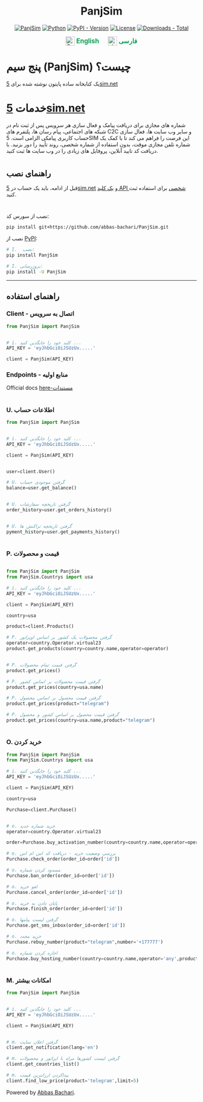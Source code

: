 <h1 align="center">PanjSim</h1>
<p align="center">
<a href="https://github.com/abbas-bachari/PanjSim"><img src="https://img.shields.io/badge/PanjSim%20-Version%201.0.4-green?style=plastic&logo=codemagic" alt="PanjSim"></a>
<a href="https://github.com/abbas-bachari/PanjSim"><img src="https://img.shields.io/badge/Python%20-3.7+-green?style=plastic&logo=Python" alt="Python"></a>
  <a href="https://pypi.org/project/PanjSim/"><img src="https://img.shields.io/pypi/v/PanjSim?style=flat-square" alt="PyPI - Version"></a>
  <a href="https://pypi.org/project/PanjSim/"><img src="https://img.shields.io/pypi/l/PanjSim?style=flat-square" alt="License"></a>
  <a href="https://pepy.tech/project/PanjSim"><img src="https://pepy.tech/badge/PanjSim?style=flat-square" alt="Downloads - Total"></a>
  
</p>
<p align="center">
  <a href="/README.md" style="text-decoration:none; display:inline-block; margin:0 10px;">
    <img src="https://flagcdn.com/w40/gb.png" alt="English" width="24" style="vertical-align:middle;">
    <strong style="vertical-align:middle; font-size:1.2em; color:#0f9d58">English</strong>
  </a>
  <a href="/README-fa.md" style="text-decoration:none; display:inline-block; margin:0 10px;">
    <img src="https://flagcdn.com/w40/ir.png" alt="فارسی" width="24" style="vertical-align:middle;">
    <strong style="vertical-align:middle; font-size:1.2em; color:#0f9d58">فارسی</strong>
  </a>
</p>


# پنج سیم (PanjSim) چیست؟
یک کتابخانه ساده پایتون نوشته شده برای [5sim.net](https://5sim.net)
#

# خدمات [5sim.net](https://5sim.net)
شماره های مجازی برای دریافت پیامک و فعال سازی هر سرویس
پس از ثبت نام در شبکه های اجتماعی، پیام رسان ها، پلتفرم های C2C و سایر وب سایت ها، فعال سازی حساب کاربری پیامکی الزامی است. 5SIM این فرصت را فراهم می کند تا با کمک یک شماره تلفن مجازی موقت، بدون استفاده از شماره شخصی، روند تأیید را دور بزنید. با دریافت کد تایید آنلاین، پروفایل های زیادی را در وب سایت ها ثبت کنید.

#

## راهنمای نصب
قبل از ادامه، باید یک حساب در [5sim.net](https://5sim.net/) و [یک کلید API شخصی](https://5sim.net/settings/security) برای استفاده ثبت کنید. 
#

نصب از سورس کد:

``` bash
pip install git+https://github.com/abbas-bachari/PanjSim.git
```

نصب از  [PyPI](https://pypi.org/project/PanjSim/):

```bash
# I.  نصب:
pip install PanjSim

# I. بروزرسانی:
pip install -U PanjSim
```
<hr>

## راهنمای استفاده

###  Client - اتصال به سرویس

```python
from PanjSim import PanjSim


# i. کلید خود را جایگذین کنید ...
API_KEY = 'eyJhbGciOiJSUzUx.....' 

client = PanjSim(API_KEY) 


```
 

### Endpoints - منابع اولیه
Official docs [here-مستندات](https://docs.5sim.net/)
#


### U. اطلاعات حساب

```python
from PanjSim import PanjSim


# i. کلید خود را جایگذین کنید ...
API_KEY = 'eyJhbGciOiJSUzUx.....' 

client = PanjSim(API_KEY) 


user=client.User()

# U. گرفتن موجودی حساب
balance=user.get_balance()


# U. گرفتن تاریخچه سفارشات
order_history=user.get_orders_history()


# U. گرفتن تاریخچه تراکنش ها
pyment_history=user.get_payments_history()

```
#
### P. قیمت و محصولات

```python

from PanjSim import PanjSim
from PanjSim.Countrys import usa

# i. کلید خود را جایگذین کنید ...
API_KEY = 'eyJhbGciOiJSUzUx.....' 

client = PanjSim(API_KEY) 

country=usa

product=client.Products()

# P. گرفتن محصولات یک کشور بر اساس اوپراتور
operator=country.Operator.virtual23
product.get_products(country=country.name,operator=operator)


# P. گرفتن قیمت تمام محصولات
product.get_prices()

# P. گرفتن قیمت محصولات بر اساس کشور
product.get_prices(country=usa.name)

# P. گرفتن قیمت محصول بر اساس محصول
product.get_prices(product="telegram")

# P. گرفتن قیمت محصول بر اساس کشور و محصول
product.get_prices(country=usa.name,product="telegram")
```
#
### O. خرید کردن

```python
from PanjSim import PanjSim
from PanjSim.Countrys import usa

# i. کلید خود را جایگذین کنید ...
API_KEY = 'eyJhbGciOiJSUzUx.....' 

client = PanjSim(API_KEY) 

country=usa

Purchase=client.Purchase()


# o. خرید شماره جدید
operator=country.Operator.virtual23

order=Purchase.buy_activation_number(country=country.name,operator=operator,product='telegram')

# o. بررسی وضعیت خرید - دریافت کد اس ام اس
Purchase.check_order(order_id=order['id'])

# o. مسدود کردن شماره
Purchase.ban_order(order_id=order['id'])

# o. لغو خرید
Purchase.cancel_order(order_id=order['id'])

# o. پایان دادن به خرید
Purchase.finish_order(order_id=order['id'])

# o. گرفتن لیست پیامها
Purchase.get_sms_inbox(order_id=order['id'])

# o. خرید مجدد
Purchase.rebuy_number(product="telegram",number='+177777')

# o. اجاره کردن شماره
Purchase.buy_hosting_number(country=country.name,operator='any',product='1day')
```
#
### M. امکانات بیشتر

```python
from PanjSim import PanjSim


# i. کلید خود را جایگذین کنید ...
API_KEY = 'eyJhbGciOiJSUzUx.....' 

client = PanjSim(API_KEY) 


# m. گرفتن اعلان سایت
client.get_notification(lang='en')

# m. گرفتن لیست کشورها مراه با اپراتور و محصولات
client.get_countries_list()

# m. پیداکردن ارزانترین قیمت
client.find_low_price(product='telegram',limit=5)
```
Powered by [Abbas Bachari](https://github.com/abbas-bachari).
